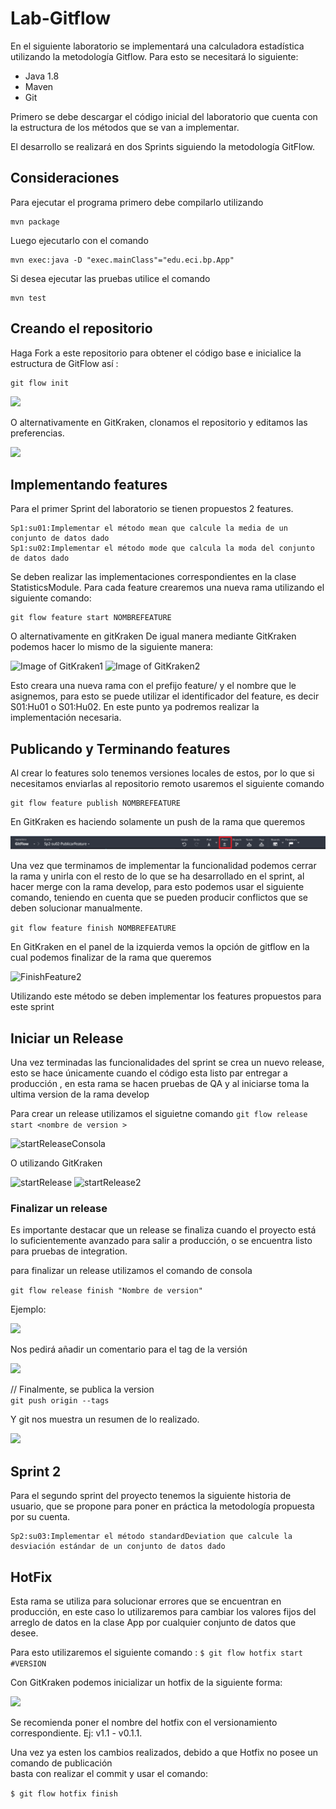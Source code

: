 # Lab-Gitflow

En el siguiente laboratorio se implementará 
una calculadora estadística utilizando 
la metodología Gitflow. Para esto se necesitará lo siguiente:
    
 * Java 1.8
 * Maven
 * Git
 
 Primero se debe descargar el código inicial del laboratorio
 que cuenta con la estructura de los métodos que se van a implementar.
 
 El desarrollo se realizará en dos Sprints siguiendo la metodología  GitFlow.
 
 ## Consideraciones
 Para ejecutar el programa primero debe compilarlo utilizando 
 ```
mvn package
```
Luego ejecutarlo con el comando
```
mvn exec:java -D "exec.mainClass"="edu.eci.bp.App"
```
Si desea ejecutar las pruebas utilice el comando
```
mvn test
```
 ## Creando el repositorio
 Haga Fork a este repositorio para obtener el código base 
 e inicialice la estructura de GitFlow así :
 
```
git flow init 
```
![](https://i.ibb.co/G20hht9/Gitflow-1.png)

O alternativamente en GitKraken, clonamos el repositorio y editamos las preferencias.

![](https://i.ibb.co/BzZ0mYC/Gitflow-2.png)


## Implementando features
Para el primer Sprint del laboratorio se tienen propuestos 2
features.
```
Sp1:su01:Implementar el método mean que calcule la media de un conjunto de datos dado
Sp1:su02:Implementar el método mode que calcula la moda del conjunto de datos dado
```
Se deben realizar las implementaciones correspondientes en la clase StatisticsModule.
Para cada feature crearemos una nueva rama utilizando el siguiente comando:
```
git flow feature start NOMBREFEATURE
``` 
O alternativamente en gitKraken 
De igual manera mediante GitKraken podemos hacer lo mismo de la siguiente manera:

![Image of GitKraken1](https://cdn.discordapp.com/attachments/718609326071218189/718950450040274964/Screen_Shot_2020-06-06_at_5.04.31_PM.png)
![Image of GitKraken2](https://cdn.discordapp.com/attachments/718609326071218189/718950453324414976/Screen_Shot_2020-06-06_at_5.05.48_PM.png)

Esto creara una nueva rama con el prefijo feature/ y el nombre que le asignemos, para esto se puede utilizar el 
identificador del feature, es decir S01:Hu01 o S01:Hu02. En este punto ya podremos realizar la implementación necesaria.

## Publicando y Terminando features

Al crear lo features solo tenemos versiones locales de estos, por lo que si necesitamos
enviarlas al repositorio remoto usaremos el siguiente comando
```
git flow feature publish NOMBREFEATURE
```
En GitKraken es haciendo solamente un push de la rama que queremos

![PublishFeature2](img/PublicarFeatureGitKraken.PNG)

Una vez que terminamos de implementar la funcionalidad podemos cerrar la rama y unirla con el resto de lo que se ha 
desarrollado en el sprint, al hacer merge con la rama develop, para esto podemos usar el siguiente comando, teniendo 
en cuenta que se pueden producir conflictos que se deben solucionar manualmente.

``` git flow feature finish NOMBREFEATURE ```

En GitKraken en el panel de la izquierda vemos la opción de gitflow en la cual podemos finalizar de la rama que queremos

![FinishFeature2](img/FinalizarFeatureGitKraken.PNG)


Utilizando este método se deben implementar los features propuestos para este sprint

## Iniciar un Release

Una vez terminadas las funcionalidades del sprint se crea un nuevo release, esto se hace únicamente cuando el código
esta listo par entregar a producción , en esta rama se hacen pruebas de QA y al iniciarse toma la ultima version de la rama develop

Para crear un release utilizamos el siguietne comando
 ``` git flow release start <nombre de version > ```
 
![startReleaseConsola](https://cdn.discordapp.com/attachments/718609326071218189/718965575019135106/unknown.png)

O utilizando GitKraken

![startRelease](img/releasekraken.png)
![startRelease2](img/releasekraken2.png)

### Finalizar un release

Es importante destacar que un release se finaliza cuando 
el proyecto está lo suficientemente avanzado para salir a producción,
o se encuentra listo para pruebas de integration.

para finalizar un release utilizamos el comando de consola

 ``` git flow release finish "Nombre de version" ```
 
Ejemplo:  

![](https://i.ibb.co/x8Q3QFC/finish-Release.png)

Nos pedirá añadir  un comentario para el tag de la versión  

![](https://i.ibb.co/FH7NJBF/tag-Release.png)  


 // Finalmente, se publica la version  
 ``` git push origin --tags ```

Y git nos muestra un resumen de lo realizado.  

![](https://i.ibb.co/hghc3DJ/resumen.png)  

## Sprint 2
Para el segundo sprint del proyecto tenemos la siguiente historia de usuario, que se propone para poner en práctica
la metodología propuesta por su cuenta.
```
Sp2:su03:Implementar el método standardDeviation que calcule la desviación estándar de un conjunto de datos dado
``` 

## HotFix 
Esta rama se utiliza para solucionar errores que se encuentran en producción, en este caso lo utilizaremos para 
cambiar los valores fijos del arreglo de datos en la clase App por cualquier conjunto de datos que desee.

Para esto utilizaremos el siguiente comando :
``` $ git flow hotfix start #VERSION ```

Con GitKraken podemos inicializar un hotfix de la siguiente forma:  

![](https://cdn.discordapp.com/attachments/718609326071218189/718951834844266506/unknown.png)  

Se recomienda poner el nombre del hotfix con el versionamiento correspondiente. Ej: v1.1 - v0.1.1.  

Una vez ya esten los cambios realizados, debido a que Hotfix no posee un comando de publicación  
basta con realizar el commit y usar el comando:  

``` $ git flow hotfix finish ```  

